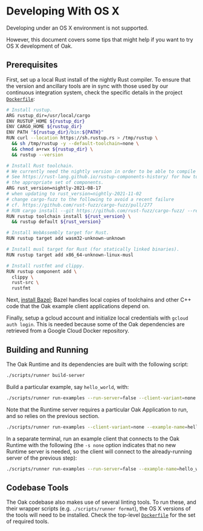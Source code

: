 # Developing With OS X

Developing under an OS X environment is not supported.

However, this document covers some tips that might help if you want to try OS X
development of Oak.

## Prerequisites

First, set up a local Rust install of the nightly Rust compiler. To ensure that
the version and ancillary tools are in sync with those used by our continuous
integration system, check the specific details in the project
[`Dockerfile`](/Dockerfile):

<!-- prettier-ignore-start -->
[embedmd]:# (../Dockerfile bash /^# Install rustup/ /^ +rustfmt/)
```bash
# Install rustup.
ARG rustup_dir=/usr/local/cargo
ENV RUSTUP_HOME ${rustup_dir}
ENV CARGO_HOME ${rustup_dir}
ENV PATH "${rustup_dir}/bin:${PATH}"
RUN curl --location https://sh.rustup.rs > /tmp/rustup \
  && sh /tmp/rustup -y --default-toolchain=none \
  && chmod a+rwx ${rustup_dir} \
  && rustup --version

# Install Rust toolchain.
# We currently need the nightly version in order to be able to compile some of the examples.
# See https://rust-lang.github.io/rustup-components-history/ for how to pick a version that supports
# the appropriate set of components.
ARG rust_version=nightly-2021-08-17
# when updating to rust_version=nightly-2021-11-02
# change cargo-fuzz to the following to avoid a recent failure
# cf. https://github.com/rust-fuzz/cargo-fuzz/pull/277
# RUN cargo install --git https://github.com/rust-fuzz/cargo-fuzz/ --rev 8c964bf183c93cd49ad655eb2f3faecf543d0012
RUN rustup toolchain install ${rust_version} \
  && rustup default ${rust_version}

# Install WebAssembly target for Rust.
RUN rustup target add wasm32-unknown-unknown

# Install musl target for Rust (for statically linked binaries).
RUN rustup target add x86_64-unknown-linux-musl

# Install rustfmt and clippy.
RUN rustup component add \
  clippy \
  rust-src \
  rustfmt
```
<!-- prettier-ignore-end -->

Next, [install Bazel](https://docs.bazel.build/versions/master/install.html);
Bazel handles local copies of toolchains and other C++ code that the Oak example
client applications depend on.

Finally, setup a gcloud account and initialize local credentials with
`gcloud auth login`. This is needed because some of the Oak dependencies are
retrieved from a Google Cloud Docker repository.

## Building and Running

The Oak Runtime and its dependencies are built with the following script:

```bash
./scripts/runner build-server
```

Build a particular example, say `hello_world`, with:

```bash
./scripts/runner run-examples --run-server=false --client-variant=none --example-name=hello_world
```

Note that the Runtime server requires a particular Oak Application to run, and
so relies on the previous section.

```bash
./scripts/runner run-examples --client-variant=none --example-name=hello_world
```

In a separate terminal, run an example client that connects to the Oak Runtime
with the following (the `-s none` option indicates that no new Runtime server is
needed, so the client will connect to the already-running server of the previous
step):

```bash
./scripts/runner run-examples --run-server=false --example-name=hello_world
```

## Codebase Tools

The Oak codebase also makes use of several linting tools. To run these, and
their wrapper scripts (e.g. `./scripts/runner format`), the OS X versions of the
tools will need to be installed. Check the top-level [`Dockerfile`](/Dockerfile)
for the set of required tools.
